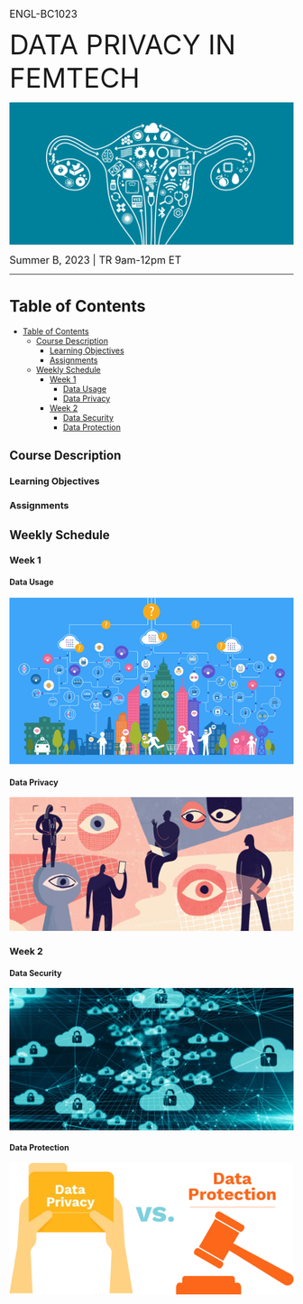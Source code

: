 <font size= "4">ENGL-BC1023</font><br>

<font size= "7">DATA PRIVACY IN FEMTECH</font><br>

![femtech](images/femtech.png)

<font size= "4">Summer B, 2023 | TR 9am-12pm ET</font>

---

# Table of Contents
- [Table of Contents](#table-of-contents)
  - [Course Description ](#course-description-)
    - [Learning Objectives ](#learning-objectives-)
    - [Assignments ](#assignments-)
  - [Weekly Schedule ](#weekly-schedule-)
    - [Week 1 ](#week-1-)
      - [Data Usage ](#data-usage-)
      - [Data Privacy ](#data-privacy-)
    - [Week 2 ](#week-2-)
      - [Data Security ](#data-security-)
      - [Data Protection ](#data-protection-)


## Course Description <a name="welcome"></a>

### Learning Objectives <a name="objectives"></a>

### Assignments <a name="assignments"></a>

## Weekly Schedule <a name="schedule"></a>

### Week 1 <a name="week1"></a>

#### Data Usage <a name="data_usage"></a>

![big-data](images/big_data.png)

#### Data Privacy <a name="data_privacy"></a>

![data-privacy](images/data_privacy.png)

### Week 2 <a name="week2"></a>

#### Data Security <a name="data_security"></a>

![data-security](images/data_security.png)

#### Data Protection <a name="data_protection"></a>

![data-protection](./images/office1_graphic.png)
